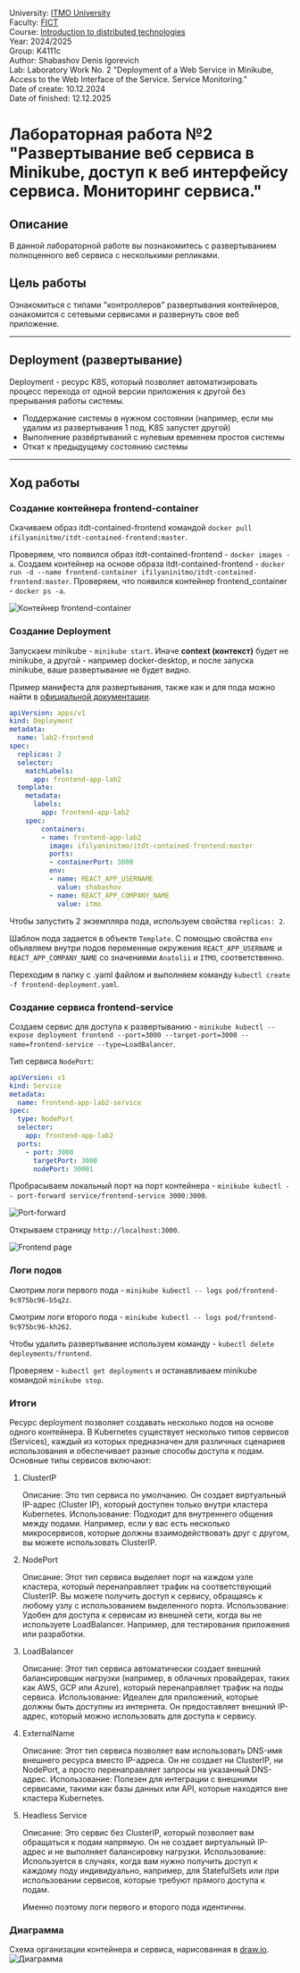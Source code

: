 University: [ITMO University](https://itmo.ru/ru/)   
Faculty: [FICT](https://fict.itmo.ru)   
Course: [Introduction to distributed technologies](https://github.com/itmo-ict-faculty/introduction-to-distributed-technologies)   
Year: 2024/2025   
Group: K4111с   
Author: Shabashov Denis Igorevich   
Lab: Laboratory Work No. 2 "Deployment of a Web Service in Minikube, Access to the Web Interface of the Service. Service Monitoring."  
Date of create: 10.12.2024  
Date of finished: 12.12.2025

# Лабораторная работа №2 "Развертывание веб сервиса в Minikube, доступ к веб интерфейсу сервиса. Мониторинг сервиса."

## Описание
В данной лабораторной работе вы познакомитесь с развертыванием полноценного веб сервиса с несколькими репликами.

## Цель работы
Ознакомиться с типами "контроллеров" развертывания контейнеров, ознакомится с сетевыми сервисами и развернуть свое веб приложение.

---
## Deployment (развертывание)
Deployment - ресурс K8S, который позволяет автоматизировать процесс перехода от одной версии приложения к другой без прерывания работы системы.
* Поддержание системы в нужном состоянии (например, если мы удалим из развертывания 1 под, K8S запустет другой)
* Выполнение развёртываний с нулевым временем простоя системы
* Откат к предыдущему состоянию системы

---
## Ход работы

### Создание контейнера frontend-container
Скачиваем образ itdt-contained-frontend командой `docker pull ifilyaninitmo/itdt-contained-frontend:master`.

Проверяем, что появился образ itdt-contained-frontend - `docker images -a`.
Создаем контейнер на основе образа itdt-contained-frontend - `docker run -d --name frontend-container ifilyaninitmo/itdt-contained-frontend:master`.
Проверяем, что появился контейнер frontend_container - `docker ps -a`.  

![Контейнер frontend-container](https://github.com/AnatoliyBr/2022_2023-introduction_to_distributed_technologies-k4111c-briushinin_a_a/blob/master/lab2/images/frontend-container.png 'Контейнер frontend-container')

### Создание Deployment

Запускаем minikube - `minikube start`. Иначе **context (контекст)** будет не minikube, а другой - например docker-desktop, и после запуска minikube, ваше развертывание не будет видно.

Пример манифеста для развертывания, также как и для пода можно найти в [официальной документации](https://kubernetes.io/docs/concepts/workloads/controllers/deployment/).

```yaml
apiVersion: apps/v1
kind: Deployment
metadata:
  name: lab2-frontend
spec:
  replicas: 2
  selector:
    matchLabels:
      app: frontend-app-lab2
  template:
    metadata:
      labels:
        app: frontend-app-lab2
    spec:
        containers:
        - name: frontend-app-lab2
          image: ifilyaninitmo/itdt-contained-frontend:master
          ports:
          - containerPort: 3000
          env:
          - name: REACT_APP_USERNAME
            value: shabashov
          - name: REACT_APP_COMPANY_NAME
            value: itmo
```

Чтобы запустить 2 экземпляра пода, используем свойства `replicas: 2`.

Шаблон пода задается в объекте `Template`. С помощью свойства `env` объявляем внутри подов переменные окружения `REACT_APP_USERNAME` и `REACT_APP_COMPANY_NAME` со значениями `Anatolii` и `ITMO`, соответственно.

Переходим в папку с .yaml файлом и выполняем команду `kubectl create -f frontend-deployment.yaml`.

### Создание сервиса frontend-service

Создаем сервис для доступа к развертыванию - `minikube kubectl -- expose deployment frontend --port=3000 --target-port=3000 --name=frontend-service --type=LoadBalancer`.

Тип сервиса `NodePort`:

```yaml
apiVersion: v1
kind: Service
metadata:
  name: frontend-app-lab2-service
spec:
  type: NodePort
  selector:
    app: frontend-app-lab2
  ports:
    - port: 3000
      targetPort: 3000
      nodePort: 30001
```

Пробрасываем локальный порт на порт контейнера - `minikube kubectl -- port-forward service/frontend-service 3000:3000`.

![Port-forward](https://github.com/AnatoliyBr/2022_2023-introduction_to_distributed_technologies-k4111c-briushinin_a_a/blob/master/lab2/images/port_forward.png 'Port-forward')

Открываем страницу `http://localhost:3000`.

![Frontend page](https://github.com/countenum404/2024_2025-introduction_to_distributed_technologies-k4111c-shabashov_d_i/blob/main/img/lab2/result.png 'Frontend page')

### Логи подов

Смотрим логи первого пода - `minikube kubectl -- logs pod/frontend-9c975bc96-b5q2z`.

Смотрим логи второго пода - `minikube kubectl -- logs pod/frontend-9c975bc96-kh262`.

Чтобы удалить развертывание используем команду - `kubectl delete deployments/frontend`.

Проверяем - `kubectl get deployments` и останавливаем minikube командой `minikube stop`.

### Итоги   
Ресурс deployment позволяет создавать несколько подов на основе одного контейнера.
В Kubernetes существует несколько типов сервисов (Services), каждый из которых предназначен для различных сценариев использования и обеспечивает разные способы доступа к подам. Основные типы сервисов включают:
1. ClusterIP

    Описание: Это тип сервиса по умолчанию. Он создает виртуальный IP-адрес (Cluster IP), который доступен только внутри кластера Kubernetes.
    Использование: Подходит для внутреннего общения между подами. Например, если у вас есть несколько микросервисов, которые должны взаимодействовать друг с другом, вы можете использовать ClusterIP.

2. NodePort

    Описание: Этот тип сервиса выделяет порт на каждом узле кластера, который перенаправляет трафик на соответствующий ClusterIP. Вы можете получить доступ к сервису, обращаясь к любому узлу с использованием выделенного порта.
    Использование: Удобен для доступа к сервисам из внешней сети, когда вы не используете LoadBalancer. Например, для тестирования приложения или разработки.

3. LoadBalancer

    Описание: Этот тип сервиса автоматически создает внешний балансировщик нагрузки (например, в облачных провайдерах, таких как AWS, GCP или Azure), который перенаправляет трафик на поды сервиса.
    Использование: Идеален для приложений, которые должны быть доступны из интернета. Он предоставляет внешний IP-адрес, который можно использовать для доступа к сервису.

4. ExternalName

    Описание: Этот тип сервиса позволяет вам использовать DNS-имя внешнего ресурса вместо IP-адреса. Он не создает ни ClusterIP, ни NodePort, а просто перенаправляет запросы на указанный DNS-адрес.
    Использование: Полезен для интеграции с внешними сервисами, такими как базы данных или API, которые находятся вне кластера Kubernetes.

5. Headless Service

    Описание: Это сервис без ClusterIP, который позволяет вам обращаться к подам напрямую. Он не создает виртуальный IP-адрес и не выполняет балансировку нагрузки.
    Использование: Используется в случаях, когда вам нужно получить доступ к каждому поду индивидуально, например, для StatefulSets или при использовании сервисов, которые требуют прямого доступа к подам.


    Именно поэтому логи первого и второго пода идентичны.

### Диаграмма
Схема организации контейнера и сервиса, нарисованная в [draw.io](https://app.diagrams.net/).
![Диаграмма](https://github.com/countenum404/2024_2025-introduction_to_distributed_technologies-k4111c-shabashov_d_i/blob/main/img/lab2/lab2.drawio.png 'Диаграмма')
